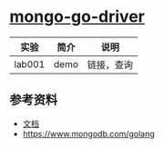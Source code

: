 # [mongo-go-driver](https://github.com/mongodb/mongo-go-driver)

|实验|简介|说明|
|---|---|---|
|lab001|demo|链接，查询 |

## 参考资料
 - [文档](https://pkg.go.dev/go.mongodb.org/mongo-driver/mongo#section-documentation)
 - https://www.mongodb.com/golang